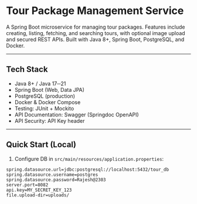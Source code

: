 # Tour Package Management Service

A Spring Boot microservice for managing tour packages. Features include creating, listing, fetching, and searching tours, with optional image upload and secured REST APIs. Built with Java 8+, Spring Boot, PostgreSQL, and Docker.

---

## Tech Stack

- Java 8+ / Java 17─21  
- Spring Boot (Web, Data JPA)  
- PostgreSQL (production)  
- Docker & Docker Compose  
- Testing: JUnit + Mockito  
- API Documentation: Swagger (Springdoc OpenAPI)  
- API Security: API Key header

---

## Quick Start (Local)

1. Configure DB in `src/main/resources/application.properties`:

```properties
spring.datasource.url=jdbc:postgresql://localhost:5432/tour_db
spring.datasource.username=postgres
spring.datasource.password=Rajesh@2303
server.port=8082
api.key=MY_SECRET_KEY_123
file.upload-dir=uploads/
